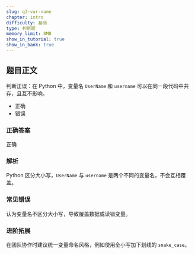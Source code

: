 ```yaml
---
slug: q3-var-name
chapter: intro
difficulty: 基础
type: 判断题
memory_limit: 8MB
show_in_tutorial: true
show_in_bank: true
---
```

## 题目正文
判断正误：在 Python 中，变量名 `UserName` 和 `username` 可以在同一段代码中共存，且互不影响。
- 正确
- 错误

### 正确答案
正确

### 解析
Python 区分大小写，`UserName` 与 `username` 是两个不同的变量名，不会互相覆盖。

### 常见错误
认为变量名不区分大小写，导致覆盖数据或读错变量。

### 进阶拓展
在团队协作时建议统一变量命名风格，例如使用全小写加下划线的 `snake_case`。
